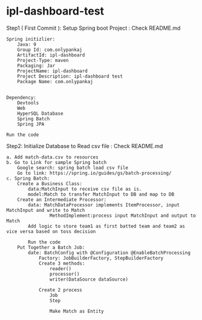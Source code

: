 # ipl-dashboard-test
Step1 ( First Commit ): Setup Spring boot Project : Check README.md
	
	Spring initizlier:
		Java: 9
		Group Id: com.onlypankaj
		ArtifactId: ipl-dashboard
		Project-Type: maven
		Packaging: Jar
		ProjectName: ipl-dashboard
		Project Description: ipl-dashboard test
		Package Name: com.onlypankaj
	
	
	Dependency:
		Devtools
		Web
		HyperSQL Database
		Spring Batch
		Spring JPA
		
	Run the code
		
Step2: Initialize Database to Read csv file : Check README.md

	a. Add match-data.csv to resources
	b. Go to Link for sample Spring batch 
		Google search: spring batch load csv file
		Go to link: https://spring.io/guides/gs/batch-processing/
	c. Spring Batch: 
		Create a Business Class: 
			data:MatchInput to receive csv file as is.
			model:Match to transfer MatchInput to DB and map to DB
		Create an Intermediate Processor:
			data: MatchDataProcessor implements ItemProcessor, input MatchInput and write to Match
					MethodImplement:process input MatchInput and output to Match
			Add logic to store team1 as first batted team and team2 as vice versa based on toss decision
			
			Run the code
		Put Together a Batch Job:
			date: BatchConfig with @Configuration @EnableBatchProcessing
				Factory: JobBuilderFactory, StepBuilderFactory
				Create 3 methods:
					reader()
					processor()
					writer(DataSource dataSource)
					
				Create 2 process
					Job
					Step
					
					Make Match as Entity
					
					
				
					
					
					
	
	

